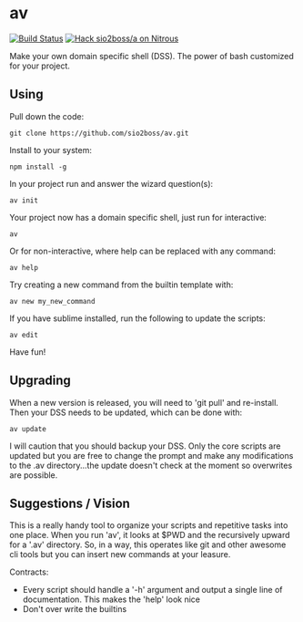 # av

[![Build Status](https://travis-ci.org/sio2boss/av.svg)](https://travis-ci.org/sio2boss/av) [![Hack sio2boss/a on Nitrous](https://d3o0mnbgv6k92a.cloudfront.net/assets/hack-s-v1-0616054bfad452919522f1d08ad1fddf.png)](https://www.nitrous.io/hack_button?source=embed&runtime=go&repo=sio2boss%2Fav) 

Make your own domain specific shell (DSS).  The power of bash customized for your project.

## Using

Pull down the code:

    git clone https://github.com/sio2boss/av.git

Install to your system:

    npm install -g

In your project run and answer the wizard question(s):

    av init

Your project now has a domain specific shell, just run for interactive:

	av

Or for non-interactive, where help can be replaced with any command:

	av help

Try creating a new command from the builtin template with:

	av new my_new_command

If you have sublime installed, run the following to update the scripts:

	av edit

Have fun!

## Upgrading

When a new version is released, you will need to 'git pull' and re-install.  Then your DSS needs to be updated, which can be done with:

    av update

I will caution that you should backup your DSS.  Only the core scripts are updated but you are free to change the prompt and make any modifications to the .av directory...the update doesn't check at the moment so overwrites are possible.

## Suggestions / Vision

This is a really handy tool to organize your scripts and repetitive tasks into one place.  When you run 'av', it looks at $PWD and the recursively upward for a '.av' directory.  So, in a way, this operates like git and other awesome cli tools but you can insert new commands at your leasure.

Contracts:
 * Every script should handle a '-h' argument and output a single line of documentation.  This makes the 'help' look nice
 * Don't over write the builtins
 
